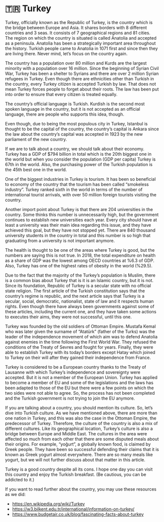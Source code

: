 # 🇹🇷 Turkey

Turkey, officially known as the Republic of Turkey, is the country which is the
bridge between Europe and Asia. It shares borders with 8 different countries and
3 seas. It consists of 7 geographical regions and 81 cities. The region on which
the country is situated is called Anatolia and accepted as a peninsula. Anatolia
has been a strategically important area throughout the history. Turkish people
came to Anatolia in 1071 first and since then they are living there. Never mind,
let’s focus on the country again.

The country has a population over 80 million and Kurds are the largest minority
with a population over 16 million. Since the beginning of Syrian Civil War,
Turkey has been a shelter to Syrians and there are over 2 million Syrian
refugees in Turkey. Even though there are ethnicities other than Turkish in the
country, every Turkey citizen is accepted Turkish by law. That does not mean
Turkey forces people to forget about their roots. The law has been put into
order to ensure that every citizen is treated equally.

The country’s official language is Turkish. Kurdish is the second most spoken
language in the country, but it is not accepted as an official language, there
are people who supports this idea, though.

Even though, due to being the most populous city in Turkey, Istanbul is thought
to be the capital of the country, the country’s capital is Ankara since the law
about the country’s capital was accepted in 1923 by the new parliament of the
new country.

If we are to talk about a country, we should talk about their economy. Turkey
has a GDP of $794 billion in total which is the 20th biggest one in the world
but when you consider the population (GDP per capita) Turkey is 67th in the
world. Also, the purchasing power of the Turkish population is the 45th best one
in the world.

One of the biggest industries in Turkey is tourism. It has been so beneficial to
economy of the country that the tourism has been called “smokeless industry”.
Turkey ranked sixth in the world in terms of the number of international tourist
arrivals, with over 50 million foreign tourists visiting the country.

Another import point about Turkey is that there are 204 universities in the
country. Some thinks this number is unnecessarily high, but the government
continues to establish new universities each year. Every city should have at
least a university was their main idea regarding this issue, and they have
achieved this goal, but they have not stopped yet. There are 840 thousand
university students in the country in total and this number is so high that
graduating from a university is not important anymore.

The health is thought to be one of the areas where Turkey is good, but the
numbers are saying this is not true. In 2018, the total expenditure on health as
a share of GDP was the lowest among OECD countries at %6.3 of GDP. Also, Turkey
has one of the highest rates of obesity in the world (%29.5).

Due to the fact that the majority of the Turkey’s population is Muslim, there is
a common bias about Turkey that is it is an Islamic country, but it is not.
Since its foundation, Republic of Turkey is a secular state with no official
state religion. The first article of the Turkish constitution says that the
country’s regime is republic, and the next article says that Turkey is a
secular, social, democratic, nationalist, state of law and it respects human
rights. Even though there have always been governments against some of these
articles, including the current one, and they have taken some actions to
executes their aims, they were not successful, until this one.

Turkey was founded by the old soldiers of Ottoman Empire. Mustafa Kemal who was
later given the surname of “Atatürk” (father of the Turks) was the leader of the
independence movement of which aim was to defend Anatolia against enemies in the
time following the First World War. They refused the conditions of the Treaty of
Sevres and fought for years. Finally, they were able to establish Turkey with
its today’s borders except Hatay which joined to Turkey on their will after they
gained their independence from France.

Turkey is considered to be a European country thanks to the Treaty of Lausanne
with which Turkey’s independence and sovereignty were accepted. But it is not a
member of the European Union. Turkey has applied to become a member of EU and
some of the legislations and the laws has been adapted to those of the EU but
there were a few points on which the two sides were not able to agree. So, the
process has not been completed and the Turkish government is not trying to join
the EU anymore.

If you are talking about a country, you should mention its culture. So, let’s
dive into Turkish culture. As we have mentioned above, there are more than one
nation in Turkey, and this was also the case in the Ottoman Empire, the
predecessor of Turkey. Therefore, the culture of the country is also a mix of
different cultures. Like its geographical location, Turkey’s culture is also a
bridge between Europe and Middle East. The cultures in the area were affected so
much from each other that there are some disputed meals about their origins. For
example, “yoğurt”, a globally known food, is claimed by Greek people. They have
been so successful defending their claims that it is known as Greek yogurt
almost everywhere. There are so many meals like yogurt, but we will not further
discuss about that matter in this article.

Turkey is a good country despite all its cons. I hope one day you can visit this
country and enjoy the Turkish breakfast. (Be cautious, you can be addicted to
it.)

If you want to read further about the country, you may use these resources as we
did:

- <https://en.wikipedia.org/wiki/Turkey>
- <https://w3.bilkent.edu.tr/international/information-on-turkey/>
- <https://www.budgetair.co.uk/blog/fascinating-facts-about-turkey>
